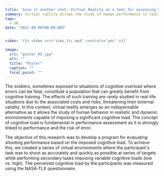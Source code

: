 ```yaml
---
title: 'Give it another shot: Virtual Reality as a tool for assessing shooting performance under varying cognitive loads.'
summary: Virtual reality allows the study of human performance in realistic and dynamic environments, where cognitive load can be manipulated.
tags:
  - VR
date: "2021-09-06T00:00:00Z"


video: '{{< video src="simu_tir.mp4" controls="yes" >}}'

image: 
  src: "poster_RV.jpg"
  alt: ""
  title: "Poster"
  caption: ""
  focal_point: ""
---
```


The soldiers, sometimes exposed to situations of cognitive overload where errors can be fatal, constitute a population that can greatly benefit from cognitive training. The effects of such training are rarely studied in real-life situations due to the associated costs and risks, threatening their external validity. In this context, virtual reality emerges as an indispensable alternative as it allows the study of human behavior in realistic and dynamic environments capable of imposing a significant cognitive load. The concept of cognitive load is fundamental in performance assessment as it is strongly linked to performance and the risk of error.

The objective of this research was to develop a program for evaluating shooting performance based on the imposed cognitive load. To achieve this, we created a series of virtual environments where the participant's task was to shoot as accurately and quickly as possible at series of targets while performing secondary tasks imposing variable cognitive loads (low vs. high). The perceived cognitive load by the participants was measured using the NASA-TLX questionnaire.